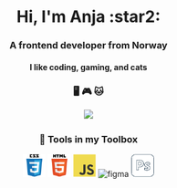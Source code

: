 <h1 align="center">Hi, I'm Anja :star2:</h1>
<h3 align="center">A frontend developer from Norway</h3>

<div id="header" align="center">
  
 #### I like coding, gaming, and cats
  
 ### :desktop_computer: :video_game: :cat:

  <img src="https://github.com/Feycalion/Feycalion/assets/90476295/09b9275c-5e15-49f7-b78c-d2dffd8a657e" />
  
 ### :toolbox: Tools in my Toolbox

  <img src="https://raw.githubusercontent.com/devicons/devicon/master/icons/css3/css3-original-wordmark.svg" alt="css3" width="40" height="40"/> <img src="https://raw.githubusercontent.com/devicons/devicon/master/icons/html5/html5-original-wordmark.svg" alt="html5" width="40" height="40"/> <img src="https://raw.githubusercontent.com/devicons/devicon/master/icons/javascript/javascript-original.svg" alt="javascript" width="40" height="40"/> <img src="https://www.vectorlogo.zone/logos/figma/figma-icon.svg" alt="figma" width="40" height="40"/> <img src="https://raw.githubusercontent.com/devicons/devicon/master/icons/photoshop/photoshop-line.svg" alt="photoshop" width="40" height="40"/>

</div>
